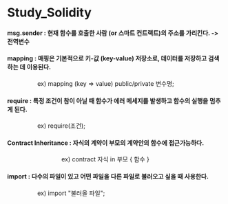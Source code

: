 # Study_Solidity

#### msg.sender : 현재 함수를 호출한 사람 (or 스마트 컨트랙트)의 주소를 가리킨다. -> 전역변수

#### mapping : 매핑은 기본적으로 키-값 (key-value) 저장소로, 데이터를 저장하고 검색하는 데 이용된다.
     ex) mapping (key => value) public/private 변수명;
#### require : 특정 조건이 참이 아닐 때 함수가 에러 메세지를 발생하고 함수의 실행을 멈추게 된다.
     ex) require(조건);
#### Contract Inheritance : 자식의 계약이 부모의 계약안의 함수에 접근가능하다.
         ex) contract 자식 in 부모 { 함수 }
#### import : 다수의 파일이 있고 어떤 파일을 다른 파일로 불러오고 싶을 때 사용한다.
     ex) import "불러올 파일";
